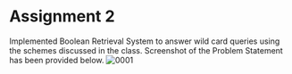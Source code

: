 # Assignment 2
Implemented Boolean Retrieval System to answer wild card queries using the schemes discussed in the class. Screenshot of the Problem Statement has been provided below.
![0001](https://user-images.githubusercontent.com/41446517/101985549-b7c43f80-3cae-11eb-96cd-2d5b101e5c86.jpg)
